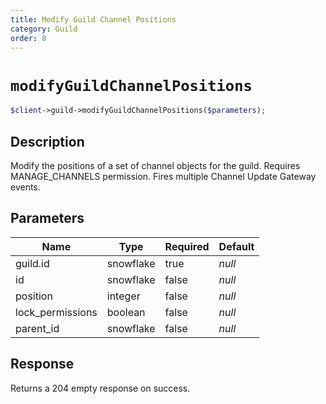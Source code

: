 ```yaml
---
title: Modify Guild Channel Positions
category: Guild
order: 8
---
```


# `modifyGuildChannelPositions`

```php
$client->guild->modifyGuildChannelPositions($parameters);
```

## Description

Modify the positions of a set of channel objects for the guild. Requires MANAGE_CHANNELS permission.  Fires multiple Channel Update Gateway events.

## Parameters


Name | Type | Required | Default
--- | --- | --- | ---
guild.id | snowflake | true | *null*
id | snowflake | false | *null*
position | integer | false | *null*
lock_permissions | boolean | false | *null*
parent_id | snowflake | false | *null*

## Response

Returns a 204 empty response on success.

